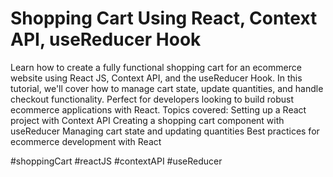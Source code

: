 # Shopping Cart Using React, Context API, useReducer Hook

Learn how to create a fully functional shopping cart for an ecommerce website using React JS, Context API, and the useReducer Hook. In this tutorial, we'll cover how to manage cart state, update quantities, and handle checkout functionality. Perfect for developers looking to build robust ecommerce applications with React. Topics covered:
  Setting up a React project with Context API
  Creating a shopping cart component with useReducer
  Managing cart state and updating quantities
  Best practices for ecommerce development with React


#shoppingCart #reactJS #contextAPI #useReducer

